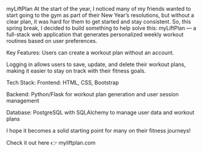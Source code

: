 myLiftPlan
At the start of the year, I noticed many of my friends wanted to start going to the gym as part of their New Year’s resolutions, but without a clear plan, it was hard for them to get started and stay consistent. So, this spring break, I decided to build something to help solve this: myLiftPlan — a full-stack web application that generates personalized weekly workout routines based on user preferences.

Key Features:
Users can create a workout plan without an account.

Logging in allows users to save, update, and delete their workout plans, making it easier to stay on track with their fitness goals.

Tech Stack:
Frontend: HTML, CSS, Bootstrap

Backend: Python/Flask for workout plan generation and user session management

Database: PostgreSQL with SQLAlchemy to manage user data and workout plans

I hope it becomes a solid starting point for many on their fitness journeys!

Check it out here 👉 myliftplan.com
